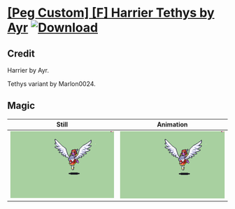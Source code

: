 # [\[Peg Custom\] \[F\] Harrier Tethys by Ayr](./) [![Download](https://img.shields.io/badge/Download--red?style=social&logo=github)](https://minhaskamal.github.io/DownGit/#/home?url=https://github.com/Klokinator/FE-Repo/tree/main/Battle%20Animations%2FMounted%20-%20Pegs%2C%20Wyverns%2C%20Griffons%2F%5BPeg%20Custom%5D%20%5BF%5D%20Harrier%20Tethys%20by%20Ayr%2F6.%20Magic)

## Credit

Harrier by Ayr.

Tethys variant by Marlon0024.

## Magic

| Still | Animation |
| :---: | :-------: |
| ![Magic still](./Magic_000.png) | ![Magic animation](./Magic.gif) |
